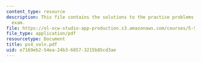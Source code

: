 ```yaml
---
content_type: resource
description: This file contains the solutions to the practice problems for the first
  exam.
file: https://ol-ocw-studio-app-production.s3.amazonaws.com/courses/5-512-synthetic-organic-chemistry-ii-spring-2005/e7169eb254ea24b368573215b85cd3ae_ps4_soln.pdf
file_type: application/pdf
resourcetype: Document
title: ps4_soln.pdf
uid: e7169eb2-54ea-24b3-6857-3215b85cd3ae
---
```

